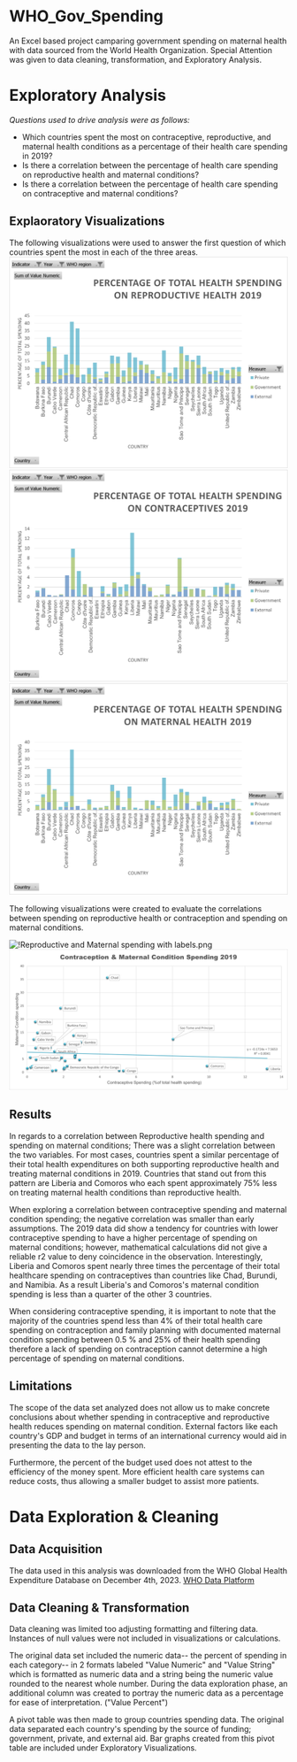 # WHO_Gov_Spending
An Excel based project camparing government spending on maternal health with data sourced from the World Health Organization. Special Attention was given to data cleaning, transformation, and Exploratory Analysis. 

# Exploratory Analysis
*Questions used to drive analysis were as follows:*</br>
- Which countries spent the most on contraceptive, reproductive, and maternal health conditions as a percentage of their health care spending in 2019?</br>
- Is there a correlation between the percentage of health care spending on reproductive health and maternal conditions?</br>
- Is there a correlation between the percentage of health care spending on contraceptive and maternal conditions?</br>

## Explaoratory Visualizations
The following visualizations were used to answer the first question of which countries spent the most in each of the three areas. </br>
![ Totals of spending on Reproductive Health 2019.png]( https://github.com/Aclark1441/WHO_Gov_Spending/blob/bfc7722013bdb2b1fe53639ef125da19bf0f5664/Totals%20of%20spending%20on%20Reproductive%20Health%202019.png)
![Totals of spending on Contraception 2019.png]( https://github.com/Aclark1441/WHO_Gov_Spending/blob/bfc7722013bdb2b1fe53639ef125da19bf0f5664/Totals%20of%20spending%20on%20Contraception%202019.png)
![Totals of spending on maternal conditions 2019.png]( https://github.com/Aclark1441/WHO_Gov_Spending/blob/bfc7722013bdb2b1fe53639ef125da19bf0f5664/Totals%20of%20spending%20on%20maternal%20conditions%202019.png)


The following visualizations were created to evaluate the correlations between spending on reproductive health or contraception and spending on maternal conditions. 

![!Reproductive and Maternal spending with labels.png
](https://github.com/Aclark1441/WHO_Gov_Spending/blob/52b7809f02d72a0dbe616b74980402606f2715ae/Reproductive%20and%20Maternal%20spending%20with%20labels.png)
![!Contraception and maternal spending with labels.png](https://github.com/Aclark1441/WHO_Gov_Spending/blob/31c05977ec345c7c53e199dc7d68494045bbdfcf/Contraception%20and%20Maternal%20spending%20with%20labels.png)


## Results 
In regards to a correlation between Reproductive health spending and spending on maternal conditions; There was a slight correlation between the two variables. For most cases, countries spent a similar percentage of their total health expenditures on both supporting reproductive health and treating maternal conditions in 2019.  Countries that stand out from this pattern are Liberia and Comoros who each spent approximately 75% less on treating maternal health conditions than reproductive health. 

When exploring a correlation between contraceptive spending and maternal condition spending; the negative correlation was smaller than early assumptions. The 2019 data did show a tendency for countries with lower contraceptive spending to have a higher percentage of spending on maternal conditions; however, mathematical calculations did not give a reliable r2 value to deny coincidence in the observation.  Interestingly, Liberia and Comoros spent nearly three times the percentage of their total healthcare spending on contraceptives than countries like Chad, Burundi, and Namibia. As a result Liberia's and Comoros's maternal condition spending is less than a quarter of the other 3 countries.

When considering contraceptive spending, it is important to note that  the majority of the countries spend less than 4% of their total health care spending on contraception and family planning with documented maternal condition spending between 0.5 % and 25% of their health spending therefore a lack of spending on contraception cannot determine a high percentage of spending on maternal conditions.

## Limitations
The scope of the data set analyzed does not allow us to make concrete conclusions about whether spending in contraceptive and reproductive health reduces spending on maternal condition. External factors like each country's GDP and budget in terms of an international currency would aid in presenting the data to the lay person. 

Furthermore, the percent of the budget used does not attest to the efficiency of the money spent. More efficient health care systems can reduce costs, thus allowing a smaller budget to assist more patients.

# Data Exploration & Cleaning


## Data Acquisition

The data used in this analysis was downloaded from the WHO Global Health Expenditure Database on December 4th, 2023. [WHO Data Platform](https://platform.who.int/data/maternal-newborn-child-adolescent-ageing)


## Data Cleaning & Transformation

Data cleaning was limited too adjusting formatting and filtering data. Instances of null values were not included in visualizations or calculations.  

The original data set included the numeric data-- the percent of spending in each category-- in 2 formats  labeled "Value Numeric"  and  "Value String" which is formatted as numeric data and a string being the numeric value rounded to the nearest whole number.  During the data exploration phase, an additional column was created to portray the numeric data as a percentage for ease of interpretation. ("Value Percent")

A pivot table was then made to group countries spending data. The original data separated each country's spending by the source of funding; government, private, and external aid. Bar graphs created from this pivot table are included under Exploratory Visualizations.

